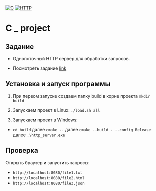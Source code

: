 [![C](https://img.shields.io/badge/C-f06529)](https://en.wikipedia.org/wiki/C_(programming_language))
[![HTTP](https://img.shields.io/badge/HTTP-f0db4f)](https://en.wikipedia.org/wiki/HTTP)

# C _ project

## Задание
- Однопоточный HTTP сервер для обработки запросов.

- Посмотреть задание [link](./task/task.md)

## Установка и запуск программы

1) При первом запуске создаем папку build в корне проекта ```mkdir build```

2) Запускаем проект в Linux: ```./load.sh all```

3) Запускаем проект в Windows:

- ```cd build``` далее ```cmake ..``` далее ```cmake --build . --config Release``` далее ```.\http_server.exe```

## Проверка

Открыть браузер и запустить запросы:
- ```http://localhost:8080/file1.txt```
- ```http://localhost:8080/file2.html```
- ```http://localhost:8080/file3.json```
